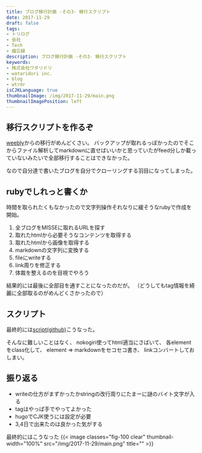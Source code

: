 ```yaml
---
title: ブログ移行計画 -その3- 移行スクリプト
date: 2017-11-29
draft: false
tags:
- トリログ
- 会社
- Tech
- 備忘録
description: ブログ移行計画 -その3- 移行スクリプト
keywords:
- 株式会社ワタリドリ
- wataridori inc.
- blog
- wtrdr
isCJKLanguage: true
thumbnailImage: /img/2017-11-29/main.png
thumbnailImagePosition: left
---
```

## 移行スクリプトを作るぞ
[weebly](https://wataridori.weebly.com/)からの移行がめんどくさい。
バックアップが取れるっぽかったのでそこからファイル解析してmarkdownに直せばいいかと思っていたがfeed分しか載っていないみたいで全部移行することはできなかった。

なので自分達で書いたブログを自分でクローリングする羽目になってしまった。


## rubyでしれっと書くか
時間を取られたくもなかったので文字列操作それなりに緩そうなrubyで作成を開始。

1. 全ブログをMISSEに取れるURLを探す
1. 取れたhtmlから必要そうなコンテンツを取得する
1. 取れたhtmlから画像を取得する
1. markdownの文字列に変換する
1. fileにwriteする
1. link周りを修正する
1. 体裁を整えるのを目視でやろう

結果的には最後に全部目を通すことになったのだが。
（どうしてもtag情報を綺麗に全部取るのがめんどくさかったので）

## スクリプト
最終的には[script(github)](https://github.com/wtrdr/blog/tree/master/bin)こうなった。

そんなに難しいことはなく、
nokogiri使ってhtml適当にさばいて、
各elementをclass化して、
element => markdownをセコセコ書き、
linkコンバートしておしまい。

## 振り返る

- writeの仕方がまずかったかstringの改行周りにたまーに謎のバイト文字が入る
- tagはやっぱ手でやってよかった
- hugoでCJK使うには設定が必要
- 3,4日で出来たのは良かった気がする

最終的にはこうなった
{{< image classes="fig-100 clear" thumbnail-width="100%" src="/img/2017-11-29/main.png" title="" >}}

